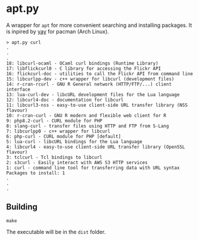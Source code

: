 apt.py
======

A wrapper for `apt` for more convenient searching and installing packages.
It is inpired by [yay](https://github.com/Jguer/yay) for pacman (Arch Linux).

```
> apt.py curl
.
.
.
18: libcurl-ocaml - OCaml curl bindings (Runtime Library)
17: libflickcurl0 - C library for accessing the Flickr API
16: flickcurl-doc - utilities to call the Flickr API from command line
15: libcurlpp-dev - c++ wrapper for libcurl (development files)
14: r-cran-rcurl - GNU R General network (HTTP/FTP/...) client interface
13: lua-curl-dev - libcURL development files for the Lua language
12: libcurl4-doc - documentation for libcurl
11: libcurl3-nss - easy-to-use client-side URL transfer library (NSS flavour)
10: r-cran-curl - GNU R modern and flexible web client for R
9: php8.2-curl - CURL module for PHP
8: slang-curl - transfer files using HTTP and FTP from S-Lang
7: libcurlpp0 - c++ wrapper for libcurl
6: php-curl - CURL module for PHP [default]
5: lua-curl - libcURL bindings for the Lua language
4: libcurl4 - easy-to-use client-side URL transfer library (OpenSSL flavour)
3: tclcurl - Tcl bindings to libcurl
2: s3curl - Easily interact with AWS S3 HTTP services
1: curl - command line tool for transferring data with URL syntax
Packages to install: 1
.
.
.
```

Building
--------

```
make
```

The executable will be in the `dist` folder.
